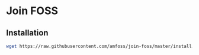 # Join FOSS


## Installation

```bash
wget https://raw.githubusercontent.com/amfoss/join-foss/master/install.sh ; bash -e install.sh
```